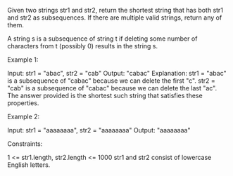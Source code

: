 Given two strings str1 and str2, return the shortest string that has both
str1 and str2 as subsequences. If there are multiple valid strings, return
any of them.

A string s is a subsequence of string t if deleting some number of characters
from t (possibly 0) results in the string s.


Example 1:


Input: str1 = "abac", str2 = "cab"
Output: "cabac"
Explanation: 
str1 = "abac" is a subsequence of "cabac" because we can delete the first
"c".
str2 = "cab" is a subsequence of "cabac" because we can delete the last "ac".
The answer provided is the shortest such string that satisfies these
properties.


Example 2:


Input: str1 = "aaaaaaaa", str2 = "aaaaaaaa"
Output: "aaaaaaaa"



Constraints:


1 <= str1.length, str2.length <= 1000
str1 and str2 consist of lowercase English letters.




